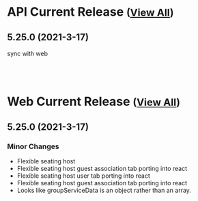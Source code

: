 
# API Current Release <small>([View All](/API.md))</small>
## 5.25.0 (2021-3-17)
sync with web

<br><br>
# Web Current Release <small>([View All](/Web.md))</small>
## 5.25.0 (2021-3-17)
### Minor Changes 

- Flexible seating host
- Flexible seating host guest association tab porting into react
- Flexible seating host user tab porting into react
- Flexible seating host guest association tab porting into react
- Looks like groupServiceData is an object rather than an array.

  